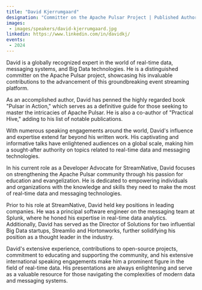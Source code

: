 ```yaml
---
title: "David Kjerrumgaard"
designation: "Committer on the Apache Pulsar Project | Published Author | International Speaker | Big Data Expert"
images:
 - images/speakers/david-kjerrumgaard.jpg
linkedin: https://www.linkedin.com/in/davidkj/
events:
 - 2024
---
```


David is a globally recognized expert in the world of real-time data, messaging systems, and Big Data technologies. He is a distinguished committer on the Apache Pulsar project, showcasing his invaluable contributions to the advancement of this groundbreaking event streaming platform.
 
 
 
 As an accomplished author, David has penned the highly regarded book "Pulsar in Action," which serves as a definitive guide for those seeking to master the intricacies of Apache Pulsar. He is also a co-author of "Practical Hive," adding to his list of notable publications.
 
 
 
 With numerous speaking engagements around the world, David's influence and expertise extend far beyond his written work. His captivating and informative talks have enlightened audiences on a global scale, making him a sought-after authority on topics related to real-time data and messaging technologies.
 
 
 
 In his current role as a Developer Advocate for StreamNative, David focuses on strengthening the Apache Pulsar community through his passion for education and evangelization. He is dedicated to empowering individuals and organizations with the knowledge and skills they need to make the most of real-time data and messaging technologies.
 
 
 
 Prior to his role at StreamNative, David held key positions in leading companies. He was a principal software engineer on the messaging team at Splunk, where he honed his expertise in real-time data analytics. Additionally, David has served as the Director of Solutions for two influential Big Data startups, Streamlio and Hortonworks, further solidifying his position as a thought leader in the industry.
 
 
 
 David's extensive experience, contributions to open-source projects, commitment to educating and supporting the community, and his extensive international speaking engagements make him a prominent figure in the field of real-time data. His presentations are always enlightening and serve as a valuable resource for those navigating the complexities of modern data and messaging systems.